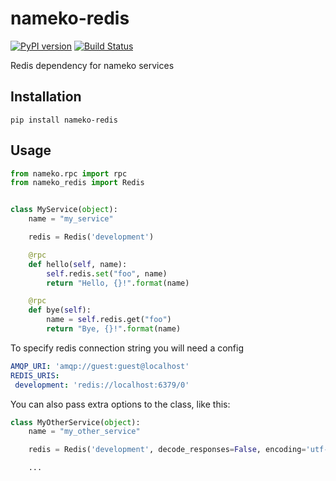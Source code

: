 # nameko-redis
[![PyPI version](https://badge.fury.io/py/nameko-redis.svg)](https://badge.fury.io/py/nameko-redis)
[![Build Status](https://travis-ci.org/etataurov/nameko-redis.svg?branch=master)](https://travis-ci.org/etataurov/nameko-redis)

Redis dependency for nameko services

## Installation
```
pip install nameko-redis
```

## Usage
```python
from nameko.rpc import rpc
from nameko_redis import Redis


class MyService(object):
    name = "my_service"

    redis = Redis('development')

    @rpc
    def hello(self, name):
        self.redis.set("foo", name)
        return "Hello, {}!".format(name)

    @rpc
    def bye(self):
        name = self.redis.get("foo")
        return "Bye, {}!".format(name)
```
To specify redis connection string you will need a config
```yaml
AMQP_URI: 'amqp://guest:guest@localhost'
REDIS_URIS:
 development: 'redis://localhost:6379/0'
```

You can also pass extra options to the class, like this:
```python
class MyOtherService(object):
    name = "my_other_service"

    redis = Redis('development', decode_responses=False, encoding='utf-8')

    ...
```
